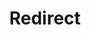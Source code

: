 ﻿---
layout: src/layouts/Redirect.astro
title: Redirect
redirect: https://yamldoc.liuyan.wang/docs/packaging-applications/create-packages/octopack/troubleshooting-octopack
pubDate:  2023-01-01
navSearch: false
navSitemap: false
navMenu: false
---
